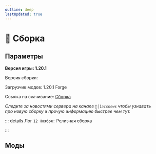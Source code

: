 ```yaml
---
outline: deep
lastUpdated: true
---
```


# 🔮 Сборка
## Параметры 

**Версия игры: 1.20.1**

Версия сборки: <Badge type="tip" text="v1.0" />

Загрузчик модов: 1.20.1 Forge

Ссылка на скачивание: [Сборка](https://drive.google.com/uc?export=download&id=1ik3YZgSejkZ0Xn84N-8m9gf3tpHJ7pu7) 

*Следите за новостями сервера на канале `📰│lacsnews` чтобы узнавать про новую сборку и прочую  информацию быстрее чем тут.*

::: details Лог
`12 Ноября:` Релизная сборка 

:::

## Моды

<!-- <BoxCube
  :items="[
    //FontAwesome图标
    { name: 'fontawesome', link: '', icon: 'fas fa-font-awesome', color: '#538DD7' },
    //iconify图标
    { name: 'iconify', link: '', icon: 'line-md:iconify1', color: '#1769AA' },
    //图片
    {
      name: '支付宝',
      link: 'https://i.theojs.cn/docs/202405201752089.jpg',
      image: 'https://i.theojs.cn/logo/alipay.svg'
    },
    //深浅模式的图片
    {
      name: 'GitHub',
      link: '',
      image: { light: 'https://i.theojs.cn/logo/github.svg', dark: 'https://i.theojs.cn/logo/github-dark.svg' }
    },
    //描述
    { name: 'Vue.js', link: '', icon: 'fab fa-vuejs', desc: 'v3.4.31' },
    { name: 'Vue.js', link: '', icon: 'fab fa-vuejs', desc: 'v3.4.31' },
    { name: 'Vue.js', link: '', icon: 'fab fa-vuejs', desc: 'v3.4.31' },
    { name: 'Vue.js', link: '', icon: 'fab fa-vuejs', desc: 'v3.4.31' },
    { name: 'Vue.js', link: '', icon: 'fab fa-vuejs', desc: 'v3.4.31' },
    { name: 'Vue.js', link: '', icon: 'fab fa-vuejs', desc: 'v3.4.31' },
    { name: 'Vue.js', link: '', icon: 'fab fa-vuejs', desc: 'v3.4.31' },
    { name: 'Vue.js', link: '', icon: 'fab fa-vuejs', desc: 'v3.4.31' },
    { name: 'Vue.js', link: '', icon: 'fab fa-vuejs', desc: 'v3.4.31' },]"
/> -->